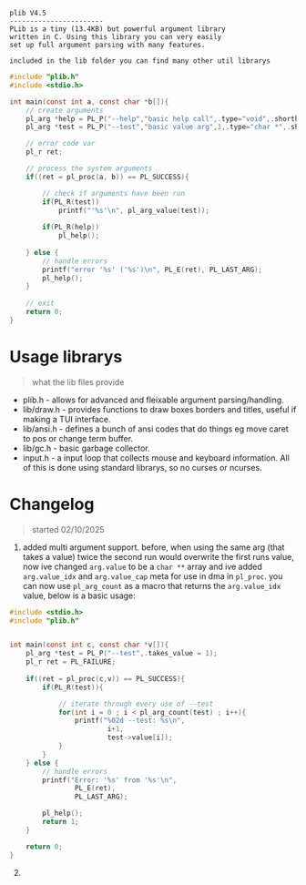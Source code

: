 ```
plib V4.5
-----------------------
PLib is a tiny (13.4KB) but powerful argument library 
written in C. Using this library you can very easily 
set up full argument parsing with many features.

included in the lib folder you can find many other util librarys
```
```c
#include "plib.h"
#include <stdio.h>

int main(const int a, const char *b[]){
    // create arguments 
	pl_arg *help = PL_P("--help","basic help call",.type="void",.shorthand="-h");
	pl_arg *test = PL_P("--test","basic value arg",1,.type="char *",.shorthand="-t");

    // error code var 
	pl_r ret; 

    // process the system arguments 
	if((ret = pl_proc(a, b)) == PL_SUCCESS){

        // check if arguments have been run 
		if(PL_R(test))
			printf("'%s'\n", pl_arg_value(test));
		
		if(PL_R(help))
			pl_help(); 
	
	} else {
        // handle errors
		printf("error '%s' ('%s')\n", PL_E(ret), PL_LAST_ARG);
		pl_help();
	}
    
    // exit
	return 0;
}
```
# Usage librarys
> what the lib files provide 
- plib.h - allows for advanced and fleixable argument parsing/handling.
- lib/draw.h - provides functions to draw boxes borders and titles, useful if making a TUI interface.
- lib/ansi.h - defines a bunch of ansi codes that do things eg move caret to pos or change term buffer.
- lib/gc.h - basic garbage collector.
- input.h - a input loop that collects mouse and keyboard information.
All of this is done using standard librarys, so no curses or ncurses.
# Changelog
> started 02/10/2025
1. added multi argument support. 
    before, when using the same arg (that takes a value) twice the second run would overwrite the first runs 
    value, now ive changed `arg.value` to be a `char **` array and ive added `arg.value_idx` and `arg.value_cap` meta
    for use in dma in `pl_proc`. you can now use `pl_arg_count` as a macro that returns the `arg.value_idx` value, below 
    is a basic usage:
```c
#include <stdio.h>
#include "plib.h"


int main(const int c, const char *v[]){
	pl_arg *test = PL_P("--test",.takes_value = 1);
	pl_r ret = PL_FAILURE;
	
	if((ret = pl_proc(c,v)) == PL_SUCCESS){
		if(PL_R(test)){

			// iterate through every use of --test
			for(int i = 0 ; i < pl_arg_count(test) ; i++){
				printf("%02d --test: %s\n",
						i+1,
						test->value[i]);
			}
		}
	} else {
		// handle errors 
		printf("Error: '%s' from '%s'\n",
				PL_E(ret),
				PL_LAST_ARG);

		pl_help();
		return 1;
	}

	return 0;
}
```
2.
